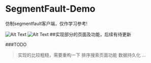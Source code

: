 # SegmentFault-Demo
仿制segmentfault客户端，仅作学习参考!

![Alt Text](https://github.com/atong007/SegmentFault-Demo/blob/master/segmentfault-demo1.gif)
![Alt Text](https://github.com/atong007/SegmentFault-Demo/blob/master/segmentfault-demo2.gif)
##实现部分的页面及功能，后续有待更新

###TODO
>实现的比较粗糙，需要重构一下
>排序搜索页面功能
>数据持久化
>...

